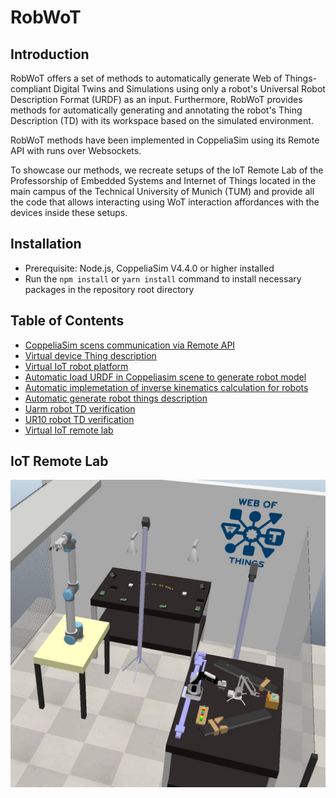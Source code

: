 # RobWoT

## Introduction

RobWoT offers a set of methods to automatically generate Web of Things-compliant Digital Twins and Simulations using only a robot's Universal Robot Description Format (URDF) as an input. Furthermore, RobWoT provides methods for automatically generating and annotating the robot's Thing Description (TD) with its workspace based on the simulated environment.

RobWoT methods have been implemented in CoppeliaSim using its Remote API with runs over Websockets.

To showcase our methods, we recreate setups of the IoT Remote Lab of the Professorship of Embedded Systems and Internet of Things located in the main campus of the Technical University of Munich (TUM) and provide all the code that allows interacting using WoT interaction affordances with the devices inside these setups.

## Installation

- Prerequisite: Node.js, CoppeliaSim V4.4.0 or higher installed
- Run the ```npm install``` or ``yarn install`` command to install necessary packages in the repository root directory

## Table of Contents

- [CoppeliaSim scens communication via Remote API](./Virtual_scenes/)
- [Virtual device Thing description](./TDs/Virtual/)
- [Virtual IoT robot platform](./virtual_devices_WoT/)
- [Automatic load URDF in Coppeliasim scene to generate robot model](./Load_URDF_robot/)
- [Automatic implemetation of inverse kinematics calculation for robots](./Robot_WoT_server/)
- [Automatic generate robot things description](./Generate_robot_description/)
- [Uarm robot TD verification](./Uarm_TD_Verification/)
- [UR10 robot TD verification](./UR10_TD_Verification/)
- [Virtual IoT remote lab](./IoT_remote_lab/)

## IoT Remote Lab

<img src="./pictures/IoT remote lab.jpg" width="600">
